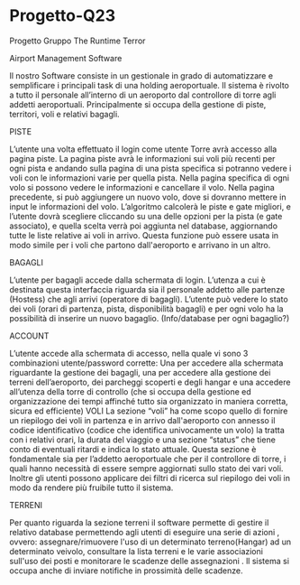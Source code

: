 # Progetto-Q23
Progetto Gruppo The Runtime Terror


Airport Management Software 


Il nostro Software consiste in un gestionale in grado di automatizzare e semplificare i principali task di una holding aeroportuale. Il sistema è rivolto a tutto il personale all’interno di un aeroporto dal controllore di torre agli addetti aeroportuali. Principalmente si occupa della gestione di piste, territori, voli e relativi bagagli. 




PISTE 

L’utente una volta effettuato il login come utente Torre avrà accesso alla pagina piste. La pagina piste avrà le informazioni sui voli più recenti per ogni pista e andando sulla pagina di una pista specifica si potranno vedere i voli con le informazioni varie per quella pista. Nella pagina specifica di ogni volo si possono vedere le informazioni e cancellare il volo. Nella pagina precedente, si può aggiungere un nuovo volo, dove si dovranno mettere in input le informazioni del volo. L’algoritmo calcolerà le piste e gate migliori, e l’utente dovrà scegliere cliccando su una delle opzioni per la pista (e gate associato), e quella scelta verrà poi aggiunta nel database, aggiornando tutte le liste relative ai voli in arrivo. Questa funzione può essere usata in modo simile per i voli che partono dall'aeroporto e arrivano in un altro. 



BAGAGLI

L’utente per bagagli accede dalla schermata di login. L’utenza a cui è destinata questa interfaccia riguarda sia il personale addetto alle partenze (Hostess) che agli arrivi (operatore di bagagli). L’utente può vedere lo stato dei voli (orari di partenza, pista, disponibilità bagagli) e per ogni volo ha la possibilità di inserire un nuovo bagaglio. (Info/database per ogni bagaglio?)



ACCOUNT 

L’utente accede alla schermata di accesso, nella quale vi sono 3 combinazioni utente/password corrette:
Una per accedere alla schermata riguardante la gestione dei bagagli, una per accedere alla gestione dei terreni dell’aeroporto, dei parcheggi scoperti e degli hangar e una accedere all’utenza della torre di controllo (che si occupa della gestione ed organizzazione dei tempi affinché tutto sia organizzato in maniera corretta, sicura ed efficiente)
VOLI
La sezione “voli” ha come scopo quello di fornire un riepilogo dei voli in partenza e in arrivo dall'aeroporto con annesso il codice identificativo (codice che identifica univocamente un volo) la tratta con i relativi orari, la durata del viaggio e una sezione “status” che tiene conto di eventuali ritardi e indica lo stato attuale. Questa sezione è fondamentale sia per l’addetto aeroportuale che per il controllore di torre, i quali hanno necessità di essere sempre aggiornati sullo stato dei vari voli. Inoltre gli utenti possono applicare dei filtri di ricerca sul riepilogo dei voli in modo da rendere più fruibile tutto il sistema. 

TERRENI

Per quanto riguarda la sezione terreni il software permette di gestire il relativo database permettendo agli utenti di eseguire una serie di azioni , ovvero: assegnare/rimuovere l'uso di un determinato terreno(Hangar) ad un determinato veivolo, consultare la lista terreni e le varie associazioni sull'uso dei posti e monitorare le scadenze delle assegnazioni . ll sistema si occupa anche di inviare notifiche in prossimità delle scadenze.
